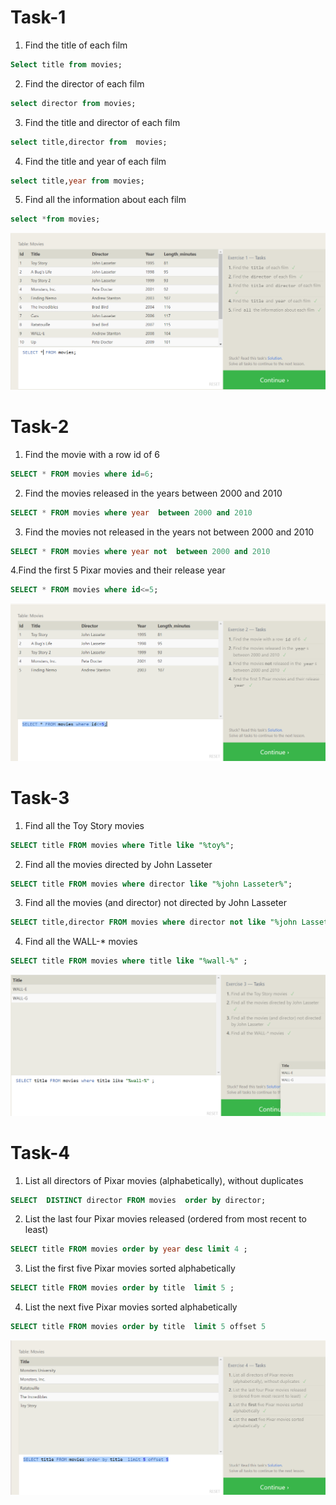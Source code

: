 # Task-1

1. Find the title of each film

```sql
Select title from movies;
```

2. Find the director of each film

```sql
select director from movies;
```

3. Find the title and director of each film

```sql
select title,director from  movies;
```

4. Find the title and year of each film

```sql
select title,year from movies;
```

5. Find all the information about each film

```sql
select *from movies;
```

![alt text](q5.png)

# Task-2

1. Find the movie with a row id of 6

```sql
SELECT * FROM movies where id=6;
```

2. Find the movies released in the years between 2000 and 2010

```sql
SELECT * FROM movies where year  between 2000 and 2010
```

3. Find the movies not released in the years not between 2000 and 2010

```sql
SELECT * FROM movies where year not  between 2000 and 2010
```

4.Find the first 5 Pixar movies and their release year

```sql
SELECT * FROM movies where id<=5;
```

![alt text](image.png)

# Task-3

1. Find all the Toy Story movies

```sql
SELECT title FROM movies where Title like "%toy%";
```

2. Find all the movies directed by John Lasseter

```sql
SELECT title FROM movies where director like "%john Lasseter%";
```

3. Find all the movies (and director) not directed by John Lasseter

```sql
SELECT title,director FROM movies where director not like "%john Lasseter%";
```

4. Find all the WALL-\* movies

```sql
SELECT title FROM movies where title like "%wall-%" ;
```

![alt text](image-1.png)

# Task-4

1. List all directors of Pixar movies (alphabetically), without duplicates

```sql
SELECT  DISTINCT director FROM movies  order by director;
```

2. List the last four Pixar movies released (ordered from most recent to least)

```sql
SELECT title FROM movies order by year desc limit 4 ;
```

3. List the first five Pixar movies sorted alphabetically

```sql
SELECT title FROM movies order by title  limit 5 ;
```

4. List the next five Pixar movies sorted alphabetically

```sql
SELECT title FROM movies order by title  limit 5 offset 5
```

![alt text](image-2.png)

